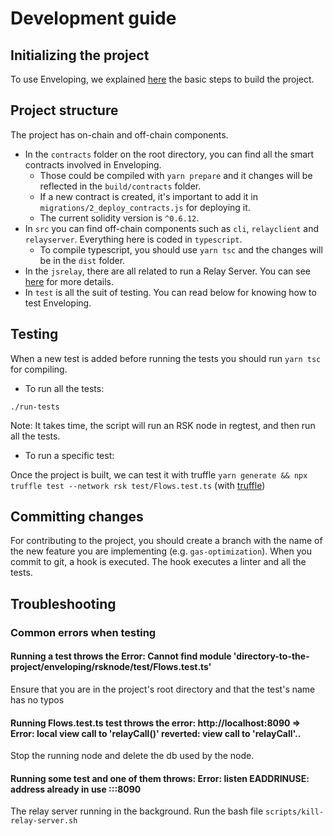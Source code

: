# Development guide

## Initializing the project

To use Enveloping, we explained [here](docs/launching_enveloping.md) the basic steps to build the project.

## Project structure

The project has on-chain and off-chain components.

- In the `contracts` folder on the root directory, you can find all the smart contracts involved in Enveloping.
    - Those could be compiled with `yarn prepare` and it changes will be reflected in the `build/contracts` folder.
    - If a new contract is created, it's important to add it in `migrations/2_deploy_contracts.js` for deploying it.
    - The current solidity version is `^0.6.12`.
- In `src` you can find off-chain components such as `cli`, `relayclient` and `relayserver`. Everything here is coded in `typescript`.
    - To compile typescript, you should use `yarn tsc` and the changes will be in the `dist` folder.
- In the `jsrelay`, there are all related to run a Relay Server. You can see [here](docs/launching_enveloping.md) for more details.
- In `test` is all the suit of testing. You can read below for knowing how to test Enveloping.

## Testing

When a new test is added before running the tests you should run `yarn tsc` for compiling.

- To run all the tests:

`./run-tests`

Note: It takes time, the script will run an RSK node in regtest, and then run all the tests.

- To run a specific test:

Once the project is built, we can test it with truffle
`yarn generate && npx truffle test --network rsk test/Flows.test.ts` (with [truffle](https://www.trufflesuite.com/))
## Committing changes

For contributing to the project, you should create a branch with the name of the new feature you are implementing (e.g. `gas-optimization`). When you commit to git, a hook is executed. The hook executes a linter and all the tests.
## Troubleshooting <a id="c07"></a>
### Common errors when testing
#### Running a test throws the Error: Cannot find module 'directory-to-the-project/enveloping/rsknode/test/Flows.test.ts'

Ensure that you are in the project's root directory and that the test's name has no typos

#### Running Flows.test.ts test throws the error: http://localhost:8090 => Error: local view call to 'relayCall()' reverted: view call to 'relayCall'..

Stop the running node and delete the db used by the node.

#### Running some test and one of them throws: Error: listen EADDRINUSE: address already in use :::8090

The relay server running in the background. Run the bash file `scripts/kill-relay-server.sh`
